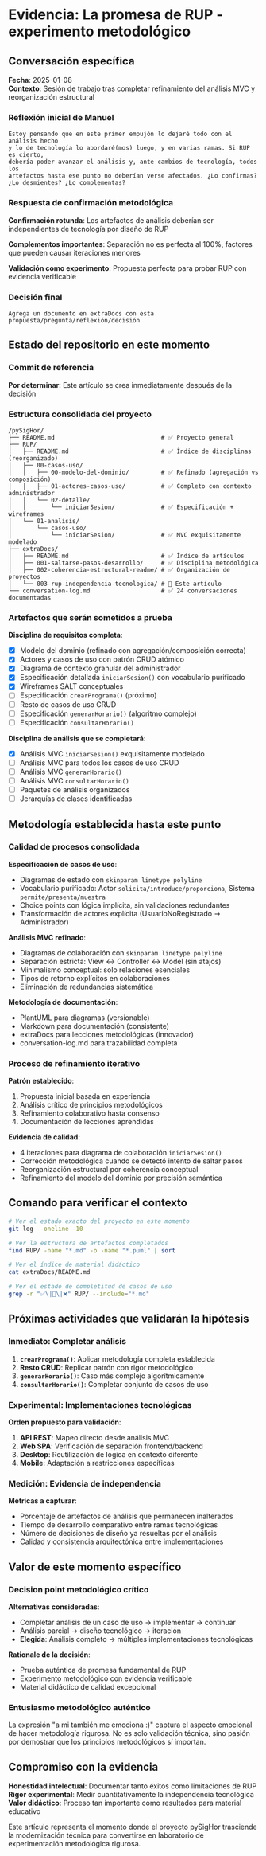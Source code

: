 # Evidencia: La promesa de RUP - experimento metodológico

## Conversación específica

**Fecha**: 2025-01-08  
**Contexto**: Sesión de trabajo tras completar refinamiento del análisis MVC y reorganización estructural

### Reflexión inicial de Manuel

```
Estoy pensando que en este primer empujón lo dejaré todo con el análisis hecho 
y lo de tecnología lo abordaré(mos) luego, y en varias ramas. Si RUP es cierto, 
debería poder avanzar el análisis y, ante cambios de tecnología, todos los 
artefactos hasta ese punto no deberían verse afectados. ¿Lo confirmas? 
¿Lo desmientes? ¿Lo complementas?
```

### Respuesta de confirmación metodológica

**Confirmación rotunda**: Los artefactos de análisis deberían ser independientes de tecnología por diseño de RUP

**Complementos importantes**: Separación no es perfecta al 100%, factores que pueden causar iteraciones menores

**Validación como experimento**: Propuesta perfecta para probar RUP con evidencia verificable

### Decisión final

```
Agrega un documento en extraDocs con esta propuesta/pregunta/reflexión/decisión
```

## Estado del repositorio en este momento

### Commit de referencia

**Por determinar**: Este artículo se crea inmediatamente después de la decisión

### Estructura consolidada del proyecto

```
/pySigHor/
├── README.md                              # ✅ Proyecto general
├── RUP/
│   ├── README.md                          # ✅ Índice de disciplinas (reorganizado)
│   ├── 00-casos-uso/
│   │   ├── 00-modelo-del-dominio/         # ✅ Refinado (agregación vs composición)
│   │   ├── 01-actores-casos-uso/          # ✅ Completo con contexto administrador
│   │   └── 02-detalle/
│   │       └── iniciarSesion/             # ✅ Especificación + wireframes
│   └── 01-analisis/
│       └── casos-uso/
│           └── iniciarSesion/             # ✅ MVC exquisitamente modelado
├── extraDocs/
│   ├── README.md                          # ✅ Índice de artículos
│   ├── 001-saltarse-pasos-desarrollo/     # ✅ Disciplina metodológica
│   ├── 002-coherencia-estructural-readme/ # ✅ Organización de proyectos
│   └── 003-rup-independencia-tecnologica/ # 🎯 Este artículo
└── conversation-log.md                    # ✅ 24 conversaciones documentadas
```

### Artefactos que serán sometidos a prueba

**Disciplina de requisitos completa**:
- [x] Modelo del dominio (refinado con agregación/composición correcta)
- [x] Actores y casos de uso con patrón CRUD atómico
- [x] Diagrama de contexto granular del administrador
- [x] Especificación detallada `iniciarSesion()` con vocabulario purificado
- [x] Wireframes SALT conceptuales
- [ ] Especificación `crearPrograma()` (próximo)
- [ ] Resto de casos de uso CRUD
- [ ] Especificación `generarHorario()` (algoritmo complejo)
- [ ] Especificación `consultarHorario()`

**Disciplina de análisis que se completará**:
- [x] Análisis MVC `iniciarSesion()` exquisitamente modelado
- [ ] Análisis MVC para todos los casos de uso CRUD
- [ ] Análisis MVC `generarHorario()` 
- [ ] Análisis MVC `consultarHorario()`
- [ ] Paquetes de análisis organizados
- [ ] Jerarquías de clases identificadas

## Metodología establecida hasta este punto

### Calidad de procesos consolidada

**Especificación de casos de uso**:
- Diagramas de estado con `skinparam linetype polyline`
- Vocabulario purificado: Actor `solicita/introduce/proporciona`, Sistema `permite/presenta/muestra`
- Choice points con lógica implícita, sin validaciones redundantes
- Transformación de actores explícita (UsuarioNoRegistrado → Administrador)

**Análisis MVC refinado**:
- Diagramas de colaboración con `skinparam linetype polyline`
- Separación estricta: View ↔ Controller ↔ Model (sin atajos)
- Minimalismo conceptual: solo relaciones esenciales
- Tipos de retorno explícitos en colaboraciones
- Eliminación de redundancias sistemática

**Metodología de documentación**:
- PlantUML para diagramas (versionable)
- Markdown para documentación (consistente)
- extraDocs para lecciones metodológicas (innovador)
- conversation-log.md para trazabilidad completa

### Proceso de refinamiento iterativo

**Patrón establecido**:
1. Propuesta inicial basada en experiencia
2. Análisis crítico de principios metodológicos
3. Refinamiento colaborativo hasta consenso
4. Documentación de lecciones aprendidas

**Evidencia de calidad**:
- 4 iteraciones para diagrama de colaboración `iniciarSesion()`
- Corrección metodológica cuando se detectó intento de saltar pasos
- Reorganización estructural por coherencia conceptual
- Refinamiento del modelo del dominio por precisión semántica

## Comando para verificar el contexto

```bash
# Ver el estado exacto del proyecto en este momento
git log --oneline -10

# Ver la estructura de artefactos completados
find RUP/ -name "*.md" -o -name "*.puml" | sort

# Ver el índice de material didáctico
cat extraDocs/README.md

# Ver el estado de completitud de casos de uso
grep -r "✅\|🎯\|❌" RUP/ --include="*.md"
```

## Próximas actividades que validarán la hipótesis

### Inmediato: Completar análisis

1. **`crearPrograma()`**: Aplicar metodología completa establecida
2. **Resto CRUD**: Replicar patrón con rigor metodológico
3. **`generarHorario()`**: Caso más complejo algorítmicamente
4. **`consultarHorario()`**: Completar conjunto de casos de uso

### Experimental: Implementaciones tecnológicas

**Orden propuesto para validación**:
1. **API REST**: Mapeo directo desde análisis MVC
2. **Web SPA**: Verificación de separación frontend/backend  
3. **Desktop**: Reutilización de lógica en contexto diferente
4. **Mobile**: Adaptación a restricciones específicas

### Medición: Evidencia de independencia

**Métricas a capturar**:
- Porcentaje de artefactos de análisis que permanecen inalterados
- Tiempo de desarrollo comparativo entre ramas tecnológicas
- Número de decisiones de diseño ya resueltas por el análisis
- Calidad y consistencia arquitectónica entre implementaciones

## Valor de este momento específico

### Decision point metodológico crítico

**Alternativas consideradas**:
- Completar análisis de un caso de uso → implementar → continuar
- Análisis parcial → diseño tecnológico → iteración
- **Elegida**: Análisis completo → múltiples implementaciones tecnológicas

**Rationale de la decisión**:
- Prueba auténtica de promesa fundamental de RUP
- Experimento metodológico con evidencia verificable
- Material didáctico de calidad excepcional

### Entusiasmo metodológico auténtico

La expresión "a mi también me emociona :)" captura el aspecto emocional de hacer metodología rigurosa. No es solo validación técnica, sino pasión por demostrar que los principios metodológicos sí importan.

## Compromiso con la evidencia

**Honestidad intelectual**: Documentar tanto éxitos como limitaciones de RUP
**Rigor experimental**: Medir cuantitativamente la independencia tecnológica  
**Valor didáctico**: Proceso tan importante como resultados para material educativo

Este artículo representa el momento donde el proyecto pySigHor trasciende la modernización técnica para convertirse en laboratorio de experimentación metodológica rigurosa.